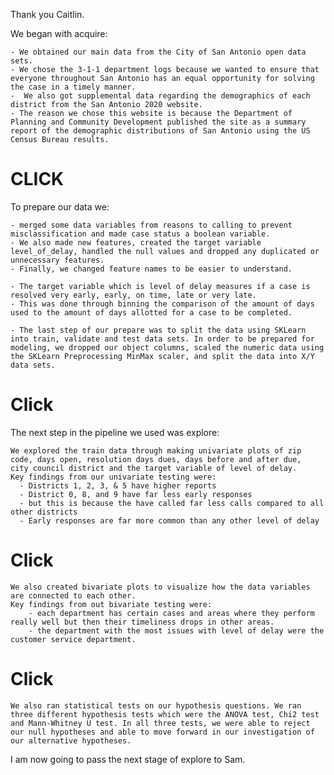 Thank you Caitlin.


We began with acquire:

    - We obtained our main data from the City of San Antonio open data sets.
    - We chose the 3-1-1 department logs because we wanted to ensure that everyone throughout San Antonio has an equal opportunity for solving the case in a timely manner.
    -  We also got supplemental data regarding the demographics of each district from the San Antonio 2020 website. 
    - The reason we chose this website is because the Department of Planning and Community Development published the site as a summary report of the demographic distributions of San Antonio using the US Census Bureau results.
    
# CLICK 

To prepare our data we:
    
    - merged some data variables from reasons to calling to prevent misclassification and made case status a boolean variable. 
    - We also made new features, created the target variable level_of_delay, handled the null values and dropped any duplicated or unnecessary features.
    - Finally, we changed feature names to be easier to understand.
    
    - The target variable which is level of delay measures if a case is resolved very early, early, on time, late or very late. 
    - This was done through binning the comparison of the amount of days used to the amount of days allotted for a case to be completed.
    
    - The last step of our prepare was to split the data using SKLearn into train, validate and test data sets. In order to be prepared for modeling, we dropped our object columns, scaled the numeric data using the SKLearn Preprocessing MinMax scaler, and split the data into X/Y data sets. 
    
 # Click
The next step in the pipeline we used was explore:


    We explored the train data through making univariate plots of zip code, days open, resolution days dues, days before and after due,  city council district and the target variable of level of delay. 
    Key findings from our univariate testing were:
      - Districts 1, 2, 3, & 5 have higher reports
      - District 0, 8, and 9 have far less early responses
      - but this is because the have called far less calls compared to all other districts
      - Early responses are far more common than any other level of delay
# Click 
    We also created bivariate plots to visualize how the data variables are connected to each other. 
    Key findings from out bivariate testing were:
	    - each department has certain cases and areas where they perform really well but then their timeliness drops in other areas.
	    - the department with the most issues with level of delay were the customer service department. 
# Click
    We also ran statistical tests on our hypothesis questions. We ran three different hypothesis tests which were the ANOVA test, Chi2 test and Mann-Whitney U test. In all three tests, we were able to reject our null hypotheses and able to move forward in our investigation of our alternative hypotheses.

I am now going to pass the next stage of explore to Sam.
